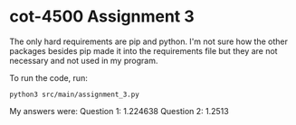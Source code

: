 # cot-4500 Assignment 3

The only hard requirements are pip and python. I'm not sure how the other packages besides pip made it into the requirements file but they are not necessary and not used in my program. 

To run the code, run: 
```
python3 src/main/assignment_3.py
```

My answers were:
  Question 1: 1.224638
  Question 2: 1.2513
